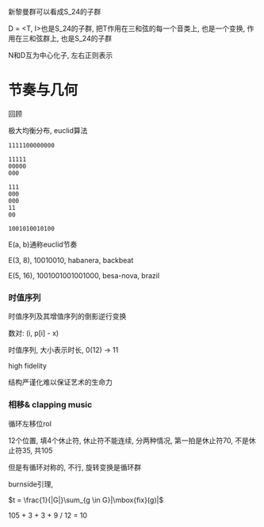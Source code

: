 新黎曼群可以看成S_24的子群

D = <T, I>也是S_24的子群, 把T作用在三和弦的每一个音类上, 也是一个变换, 作用在三和弦群上, 也是S_24的子群

N和D互为中心化子, 左右正则表示

# 节奏与几何

回顾

极大均衡分布, euclid算法

```text
1111100000000

11111
00000
000

111
000
000
11
00

1001010010100
```

E(a, b)通称euclid节奏

E(3, 8), 10010010, habanera, backbeat

E(5, 16), 1001001001001000, besa-nova, brazil

### 时值序列

时值序列及其增值序列的倒影逆行变换

数对: (i, p[i] - x)

时值序列, 大小表示时长, 0(12) -> 11

high fidelity

结构严谨化难以保证艺术的生命力

### 相移& clapping music

循环左移位rol

12个位置, 填4个休止符, 休止符不能连续, 分两种情况, 第一拍是休止符70, 不是休止符35, 共105

但是有循环对称的, 不行, 旋转变换是循环群

burnside引理,

$t = \frac{1}{|G|}\sum_{g \in G}|\mbox{fix}(g)|$

105 + 3 + 3 + 9 / 12 = 10
